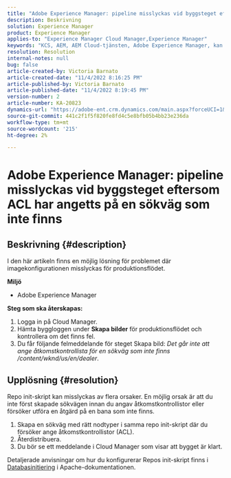 ```yaml
---
title: "Adobe Experience Manager: pipeline misslyckas vid byggsteget eftersom ACL har angetts på en sökväg som inte finns"
description: Beskrivning
solution: Experience Manager
product: Experience Manager
applies-to: "Experience Manager Cloud Manager,Experience Manager"
keywords: "KCS, AEM, AEM Cloud-tjänsten, Adobe Experience Manager, kan inte ange acl för en sökväg som inte finns"
resolution: Resolution
internal-notes: null
bug: false
article-created-by: Victoria Barnato
article-created-date: "11/4/2022 8:16:25 PM"
article-published-by: Victoria Barnato
article-published-date: "11/4/2022 8:19:45 PM"
version-number: 2
article-number: KA-20823
dynamics-url: "https://adobe-ent.crm.dynamics.com/main.aspx?forceUCI=1&pagetype=entityrecord&etn=knowledgearticle&id=94c3a48d-7d5c-ed11-9561-6045bd006ce9"
source-git-commit: 441c2f1f5f820fe8fd4c5e8bfb05b4bb23e236da
workflow-type: tm+mt
source-wordcount: '215'
ht-degree: 2%

---
```


# Adobe Experience Manager: pipeline misslyckas vid byggsteget eftersom ACL har angetts på en sökväg som inte finns

## Beskrivning {#description}


I den här artikeln finns en möjlig lösning för problemet där imagekonfigurationen misslyckas för produktionsflödet.

<b>Miljö</b>

- Adobe Experience Manager


<b>Steg som ska återskapas:</b>

1. Logga in på Cloud Manager.
2. Hämta byggloggen under <b>Skapa bilder</b> för produktionsflödet och kontrollera om det finns fel.
3. Du får följande felmeddelande för steget Skapa bild: *Det går inte att ange åtkomstkontrollista för en sökväg som inte finns /content/wknd/us/en/dealer*.



## Upplösning {#resolution}


Repo init-skript kan misslyckas av flera orsaker. En möjlig orsak är att du inte först skapade sökvägen innan du angav åtkomstkontrollistor eller försöker utföra en åtgärd på en bana som inte finns.

1. Skapa en sökväg med rätt nodtyper i samma repo init-skript där du försöker ange åtkomstkontrollistor (ACL).
2. Återdistribuera.
3. Du bör se ett meddelande i Cloud Manager som visar att bygget är klart.


Detaljerade anvisningar om hur du konfigurerar Repos init-skript finns i [Databasinitiering](https://sling.apache.org/documentation/bundles/repository-initialization.html) i Apache-dokumentationen.

